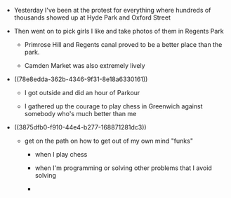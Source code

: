 - Yesterday I've been at the protest for everything where hundreds of thousands showed up at Hyde Park and Oxford Street

- Then went on to pick girls I like and take photos of them in Regents Park
	 - Primrose Hill and Regents canal proved to be a better place than the park.

	 - Camden Market was also extremely lively

- ((78e8edda-362b-4346-9f31-8e18a6330161))
	 - I got outside and did an hour of Parkour

	 - I gathered up the courage to play chess in Greenwich against somebody who's much better than me

- ((3875dfb0-f910-44e4-b277-168871281dc3))
	 - get on the path on how to get out of my own mind "funks"
		 - when I play chess

		 - when I'm programming or solving other problems that I avoid solving

		 - 
